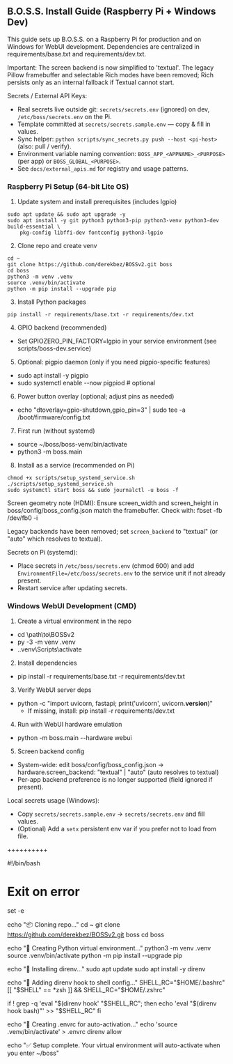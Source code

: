 ## B.O.S.S. Install Guide (Raspberry Pi + Windows Dev)

This guide sets up B.O.S.S. on a Raspberry Pi for production and on Windows for WebUI development. Dependencies are centralized in requirements/base.txt and requirements/dev.txt.

Important: The screen backend is now simplified to 'textual'. The legacy Pillow framebuffer and selectable Rich modes have been removed; Rich persists only as an internal fallback if Textual cannot start.

Secrets / External API Keys:
- Real secrets live outside git: `secrets/secrets.env` (ignored) on dev, `/etc/boss/secrets.env` on the Pi.
- Template committed at `secrets/secrets.sample.env` — copy & fill in values.
- Sync helper: `python scripts/sync_secrets.py push --host <pi-host>` (also: pull / verify).
- Environment variable naming convention: `BOSS_APP_<APPNAME>_<PURPOSE>` (per app) or `BOSS_GLOBAL_<PURPOSE>`.
- See `docs/external_apis.md` for registry and usage patterns.

### Raspberry Pi Setup (64-bit Lite OS)

1) Update system and install prerequisites (includes lgpio)
```
sudo apt update && sudo apt upgrade -y
sudo apt install -y git python3 python3-pip python3-venv python3-dev build-essential \
	pkg-config libffi-dev fontconfig python3-lgpio
```



2) Clone repo and create venv
```
cd ~
git clone https://github.com/derekbez/BOSSv2.git boss
cd boss
python3 -m venv .venv
source .venv/bin/activate
python -m pip install --upgrade pip
```

3) Install Python packages
```
pip install -r requirements/base.txt -r requirements/dev.txt
```

4) GPIO backend (recommended)
- Set GPIOZERO_PIN_FACTORY=lgpio in your service environment (see scripts/boss-dev.service)

5) Optional: pigpio daemon (only if you need pigpio-specific features)
- sudo apt install -y pigpio
- sudo systemctl enable --now pigpiod  # optional

6) Power button overlay (optional; adjust pins as needed)
- echo "dtoverlay=gpio-shutdown,gpio_pin=3" | sudo tee -a /boot/firmware/config.txt

7) First run (without systemd)
- source ~/boss/boss-venv/bin/activate
- python3 -m boss.main

8) Install as a service (recommended on Pi)
```
chmod +x scripts/setup_systemd_service.sh
./scripts/setup_systemd_service.sh
sudo systemctl start boss && sudo journalctl -u boss -f
```

Screen geometry note (HDMI): Ensure screen_width and screen_height in boss/config/boss_config.json match the framebuffer. Check with: fbset -fb /dev/fb0 -i

Legacy backends have been removed; set `screen_backend` to "textual" (or "auto" which resolves to textual).

Secrets on Pi (systemd):
- Place secrets in `/etc/boss/secrets.env` (chmod 600) and add `EnvironmentFile=/etc/boss/secrets.env` to the service unit if not already present.
- Restart service after updating secrets.

### Windows WebUI Development (CMD)

1) Create a virtual environment in the repo
- cd \path\to\BOSSv2
- py -3 -m venv .venv
- .\.venv\Scripts\activate

2) Install dependencies
- pip install -r requirements/base.txt -r requirements/dev.txt

3) Verify WebUI server deps
- python -c "import uvicorn, fastapi; print('uvicorn', uvicorn.__version__)"
	- If missing, install: pip install -r requirements/dev.txt

4) Run with WebUI hardware emulation
- python -m boss.main --hardware webui

5) Screen backend config
- System-wide: edit boss/config/boss_config.json → hardware.screen_backend: "textual" | "auto" (auto resolves to textual)
- Per-app backend preference is no longer supported (field ignored if present).

Local secrets usage (Windows):
- Copy `secrets/secrets.sample.env` -> `secrets/secrets.env` and fill values.
- (Optional) Add a `setx` persistent env var if you prefer not to load from file.


++++++++++

#!/bin/bash

# Exit on error
set -e

echo "📦 Cloning repo..."
cd ~
git clone https://github.com/derekbez/BOSSv2.git boss
cd boss

echo "🐍 Creating Python virtual environment..."
python3 -m venv .venv
source .venv/bin/activate
python -m pip install --upgrade pip

echo "🔧 Installing direnv..."
sudo apt update
sudo apt install -y direnv

echo "🔗 Adding direnv hook to shell config..."
SHELL_RC="$HOME/.bashrc"
[[ "$SHELL" == *zsh ]] && SHELL_RC="$HOME/.zshrc"

if ! grep -q 'eval "$(direnv hook' "$SHELL_RC"; then
    echo 'eval "$(direnv hook bash)"' >> "$SHELL_RC"
fi

echo "📝 Creating .envrc for auto-activation..."
echo 'source .venv/bin/activate' > .envrc
direnv allow

echo "✅ Setup complete. Your virtual environment will auto-activate when you enter ~/boss"





